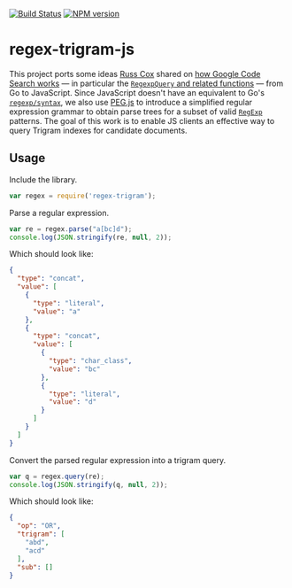 [![Build Status](https://travis-ci.org/bfulton/regex-trigram-js.svg)](https://travis-ci.org/bfulton/regex-trigram-js)
[![NPM version](https://badge.fury.io/js/regex-trigram.svg)](https://www.npmjs.org/package/regex-trigram)

regex-trigram-js
================

This project ports some ideas [Russ Cox](http://swtch.com/~rsc/) shared on
[how Google Code Search works](http://swtch.com/~rsc/regexp/regexp4.html) — in
particular the [`RegexpQuery` and related functions](https://code.google.com/p/codesearch/source/browse/index/regexp.go) —
from Go to JavaScript. Since JavaScript doesn't have an equivalent to Go's [`regexp/syntax`](http://golang.org/pkg/regexp/syntax/),
we also use [PEG.js](http://pegjs.majda.cz/) to introduce a simplified regular
expression grammar to obtain parse trees for a subset of valid [`RegExp`](https://developer.mozilla.org/en-US/docs/Web/JavaScript/Reference/Global_Objects/RegExp)
patterns. The goal of this work is to enable JS clients an effective way to
query Trigram indexes for candidate documents.

Usage
-----

Include the library.

```javascript
var regex = require('regex-trigram');
```

Parse a regular expression.

```javascript
var re = regex.parse("a[bc]d");
console.log(JSON.stringify(re, null, 2));
```

Which should look like:

```json
{
  "type": "concat",
  "value": [
    {
      "type": "literal",
      "value": "a"
    },
    {
      "type": "concat",
      "value": [
        {
          "type": "char_class",
          "value": "bc"
        },
        {
          "type": "literal",
          "value": "d"
        }
      ]
    }
  ]
}
```

Convert the parsed regular expression into a trigram query.

```javascript
var q = regex.query(re);
console.log(JSON.stringify(q, null, 2));
```

Which should look like:

```json
{
  "op": "OR",
  "trigram": [
    "abd",
    "acd"
  ],
  "sub": []
}
```
